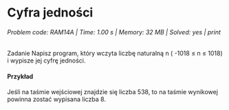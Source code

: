# Cyfra jedności
###### Problem code: RAM14A \| Time: 1.00 s \| Memory: 32 MB \| Solved: yes \| print

Zadanie
Napisz program, który wczyta liczbę naturalną n ( -1018 ≤ n ≤ 1018) i wypisze jej cyfrę jedności.

#### Przykład
Jeśli na taśmie wejściowej znajdzie się liczba 538, to na taśmie wynikowej powinna zostać wypisana liczba 8.
